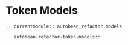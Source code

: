 # Token Models

```{eval-rst}
.. currentmodule:: autobean_refactor.models
```

```{eval-rst}
.. autobean-refactor-token-models::
```
